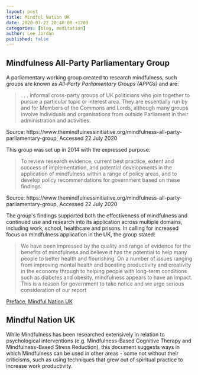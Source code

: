 ```yaml
---
layout: post
title: Mindful Nation UK
date: 2020-07-22 20:40:00 +1200
categories: [blog, meditation]
author: Lee Jordan
published: false
---
```


<h2>Mindfulness All-Party Parliamentary Group</h2>

<p>A parliamentary working group created to research mindfulness, such groups are known as <i>All-Party Parliamentary Groups (APPGs)</i> and are:</p> 

<p><blockquote> . . . informal cross-party groups of UK politicians who join together to pursue a particular topic or interest area. They are essentially run by and for Members of the Commons and Lords, although many groups involve individuals and organisations from outside Parliament in their administration and activities.</blockquote></p>

<p>Source: https://www.themindfulnessinitiative.org/mindfulness-all-party-parliamentary-group, Accessed 22 July 2020</p>

<p>This group was set up in 2014 with the expressed purpose:</p>

<p><blockquote>To review research evidence, current best practice, extent and success of implementation, and potential developments in the application of mindfulness within a range of policy areas, and to develop policy recommendations for government based on these findings.</blockquote></p>

<p>Source: https://www.themindfulnessinitiative.org/mindfulness-all-party-parliamentary-group, Accessed 22 July 2020</p>

<p>The group's findings supported both the effectiveness of mindfulness and continued use and research into its application across multiple domains, including work, school, healthcare and prisons. In calling for increased focus on mindfulness application in the UK, the group stated:</p>

<p><blockquote>We have been impressed by the quality and range of evidence for the benefits of mindfulness and believe it has the potential to help many people to better health and flourishing. On a number of issues ranging from improving mental health and boosting productivity and creativity in the economy through to helping people with long-term conditions such as diabetes and obesity, mindfulness appears to have an impact. This is a reason for government to take notice and we urge serious consideration of our report</blockquote></p>

<p><a href="https://therapyaroha.co.nz/public/assets/pdf/mindfulness-appg-report_2.0.pdf" title="Mindful Nation UK" target="_blank">Preface, Mindful Nation UK</a>

<h2>Mindful Nation UK</h2>

<p>While Mindfulness has been researched extensively in relation to psychological interventions (e.g. Mindfulness-Based Cognitive Therapy and Mindfulness-Based Stress Reduction), this document suggests ways in which Mindfulness can be used in other areas - some not without their criticisms, such as using techniques that grew out of spiritual practice to increase work productivity.</p>